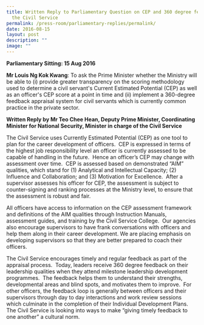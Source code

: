 ```yaml
---
title: Written Reply to Parliamentary Question on CEP and 360 degree feedback in
  the Civil Service
permalink: /press-room/parliamentary-replies/permalink/
date: 2016-08-15
layout: post
description: ""
image: ""
---
```

**Parliamentary Sitting: 15 Aug 2016**

**Mr Louis Ng Kok Kwang**: To ask the Prime Minister whether the Ministry will be able to (i) provide greater transparency on the scoring methodology used to determine a civil servant's Current Estimated Potential (CEP) as well as an officer's CEP score at a point in time and (ii) implement a 360-degree feedback appraisal system for civil servants which is currently common practice in the private sector.    
  
**Written Reply by Mr Teo Chee Hean, Deputy Prime Minister, Coordinating Minister for National Security, Minister in charge of the Civil Service**

The Civil Service uses Currently Estimated Potential (CEP) as one tool to plan for the career development of officers.  CEP is expressed in terms of the highest job responsibility level an officer is currently assessed to be capable of handling in the future.  Hence an officer’s CEP may change with assessment over time.  CEP is assessed based on demonstrated “AIM” qualities, which stand for (1) Analytical and Intellectual Capacity; (2) Influence and Collaboration; and (3) Motivation for Excellence.  After a supervisor assesses his officer for CEP, the assessment is subject to counter-signing and ranking processes at the Ministry level, to ensure that the assessment is robust and fair.  
  
All officers have access to information on the CEP assessment framework and definitions of the AIM qualities through Instruction Manuals, assessment guides, and training by the Civil Service College.  Our agencies also encourage supervisors to have frank conversations with officers and help them along in their career development. We are placing emphasis on developing supervisors so that they are better prepared to coach their officers.   
  
The Civil Service encourages timely and regular feedback as part of the appraisal process.  Today, leaders receive 360 degree feedback on their leadership qualities when they attend milestone leadership development programmes.  The feedback helps them to understand their strengths, developmental areas and blind spots, and motivates them to improve.  For other officers, the feedback loop is generally between officers and their supervisors through day to day interactions and work review sessions which culminate in the completion of their Individual Development Plans. The Civil Service is looking into ways to make “giving timely feedback to one another” a cultural norm.